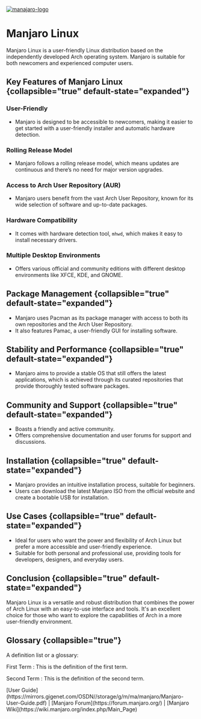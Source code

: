 [![manajaro-logo](manjaro_logo.png)](https://manjaro.org/)

# Manjaro Linux

Manjaro Linux is a user-friendly Linux distribution based on the independently developed Arch operating system. Manjaro
is suitable for both newcomers and experienced computer users.

## Key Features of Manjaro Linux {collapsible="true" default-state="expanded"}

### User-Friendly

- Manjaro is designed to be accessible to newcomers, making it easier to get started with a user-friendly installer and
  automatic hardware detection.

### Rolling Release Model

- Manjaro follows a rolling release model, which means updates are continuous and there’s no need for major version
  upgrades.

### Access to Arch User Repository (AUR)

- Manjaro users benefit from the vast Arch User Repository, known for its wide selection of software and up-to-date
  packages.

### Hardware Compatibility

- It comes with hardware detection tool, `mhwd`, which makes it easy to install necessary drivers.

### Multiple Desktop Environments

- Offers various official and community editions with different desktop environments like XFCE, KDE, and GNOME.

## Package Management {collapsible="true" default-state="expanded"}

- Manjaro uses Pacman as its package manager with access to both its own repositories and the Arch User Repository.
- It also features Pamac, a user-friendly GUI for installing software.

## Stability and Performance {collapsible="true" default-state="expanded"}

- Manjaro aims to provide a stable OS that still offers the latest applications, which is achieved through its curated
  repositories that provide thoroughly tested software packages.

## Community and Support {collapsible="true" default-state="expanded"}

- Boasts a friendly and active community.
- Offers comprehensive documentation and user forums for support and discussions.

## Installation {collapsible="true" default-state="expanded"}

- Manjaro provides an intuitive installation process, suitable for beginners.
- Users can download the latest Manjaro ISO from the official website and create a bootable USB for installation.

## Use Cases {collapsible="true" default-state="expanded"}

- Ideal for users who want the power and flexibility of Arch Linux but prefer a more accessible and user-friendly
  experience.
- Suitable for both personal and professional use, providing tools for developers, designers, and everyday users.

## Conclusion {collapsible="true" default-state="expanded"}

Manjaro Linux is a versatile and robust distribution that combines the power of Arch Linux with an easy-to-use interface
and tools. It's an excellent choice for those who want to explore the capabilities of Arch in a more user-friendly
environment.

## Glossary {collapsible="true"}

A definition list or a glossary:

First Term
: This is the definition of the first term.

Second Term
: This is the definition of the second term.

<seealso>
[User Guide](https://mirrors.gigenet.com/OSDN//storage/g/m/ma/manjaro/Manjaro-User-Guide.pdf) |
[Manjaro Forum](https://forum.manjaro.org/) |
[Manjaro Wiki](https://wiki.manjaro.org/index.php/Main_Page)
</seealso>
